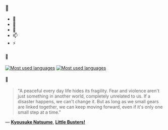 ### 👋

- 🔭
- 🌱
- 💬
- 📫
- ⚡

#### 🧏

[![Most used languages](https://github-readme-stats-aynah.vercel.app/api/top-langs/?username=aynh&theme=solarized-dark&langs_count=6&layout=compact&hide_title=true)](https://github.com/anuraghazra/github-readme-stats#gh-dark-mode-only)
[![Most used languages](https://github-readme-stats-aynah.vercel.app/api/top-langs/?username=aynh&theme=solarized-light&langs_count=6&layout=compact&hide_title=true)](https://github.com/anuraghazra/github-readme-stats#gh-light-mode-only)

#### 💬

> "A peaceful every day life hides its fragility. Fear and violence aren't just something in another world, completely unrelated to us. If a disaster happens, we can't change it. But as long as we small gears are linked together, we can keep moving forward, even if it's only one small step at a time."

&mdash; [**Kyousuke Natsume**](https://myanimelist.net/character.php?q=Kyousuke%20Natsume&cat=character), [**Little Busters!**](https://myanimelist.net/search/all?q=Little%20Busters!&cat=all)
